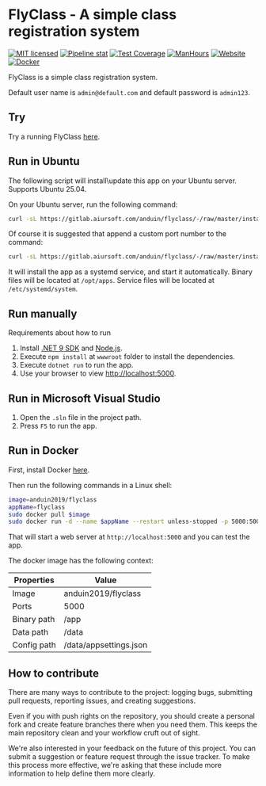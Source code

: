 # FlyClass - A simple class registration system

[![MIT licensed](https://img.shields.io/badge/license-MIT-blue.svg)](https://gitlab.aiursoft.com/anduin/flyclass/-/blob/master/LICENSE)
[![Pipeline stat](https://gitlab.aiursoft.com/anduin/flyclass/badges/master/pipeline.svg)](https://gitlab.aiursoft.com/anduin/flyclass/-/pipelines)
[![Test Coverage](https://gitlab.aiursoft.com/anduin/flyclass/badges/master/coverage.svg)](https://gitlab.aiursoft.com/anduin/flyclass/-/pipelines)
[![ManHours](https://manhours.aiursoft.com/r/gitlab.aiursoft.com/anduin/flyclass.svg)](https://gitlab.aiursoft.com/anduin/flyclass/-/commits/master?ref_type=heads)
[![Website](https://img.shields.io/website?url=https%3A%2F%2Fflyclass.aiursoft.com)](https://flyclass.aiursoft.com)
[![Docker](https://img.shields.io/docker/pulls/anduin2019/flyclass.svg)](https://hub.docker.com/r/anduin2019/flyclass)

FlyClass is a simple class registration system.

Default user name is `admin@default.com` and default password is `admin123`.

## Try

Try a running FlyClass [here](https://flyclass.aiursoft.com).

## Run in Ubuntu

The following script will install\update this app on your Ubuntu server. Supports Ubuntu 25.04.

On your Ubuntu server, run the following command:

```bash
curl -sL https://gitlab.aiursoft.com/anduin/flyclass/-/raw/master/install.sh | sudo bash
```

Of course it is suggested that append a custom port number to the command:

```bash
curl -sL https://gitlab.aiursoft.com/anduin/flyclass/-/raw/master/install.sh | sudo bash -s 8080
```

It will install the app as a systemd service, and start it automatically. Binary files will be located at `/opt/apps`. Service files will be located at `/etc/systemd/system`.

## Run manually

Requirements about how to run

1. Install [.NET 9 SDK](http://dot.net/) and [Node.js](https://nodejs.org/).
2. Execute `npm install` at `wwwroot` folder to install the dependencies.
3. Execute `dotnet run` to run the app.
4. Use your browser to view [http://localhost:5000](http://localhost:5000).

## Run in Microsoft Visual Studio

1. Open the `.sln` file in the project path.
2. Press `F5` to run the app.

## Run in Docker

First, install Docker [here](https://docs.docker.com/get-docker/).

Then run the following commands in a Linux shell:

```bash
image=anduin2019/flyclass
appName=flyclass
sudo docker pull $image
sudo docker run -d --name $appName --restart unless-stopped -p 5000:5000 -v /var/www/$appName:/data $image
```

That will start a web server at `http://localhost:5000` and you can test the app.

The docker image has the following context:

| Properties  | Value                           |
|-------------|---------------------------------|
| Image       | anduin2019/flyclass |
| Ports       | 5000                            |
| Binary path | /app                            |
| Data path   | /data                           |
| Config path | /data/appsettings.json          |

## How to contribute

There are many ways to contribute to the project: logging bugs, submitting pull requests, reporting issues, and creating suggestions.

Even if you with push rights on the repository, you should create a personal fork and create feature branches there when you need them. This keeps the main repository clean and your workflow cruft out of sight.

We're also interested in your feedback on the future of this project. You can submit a suggestion or feature request through the issue tracker. To make this process more effective, we're asking that these include more information to help define them more clearly.
